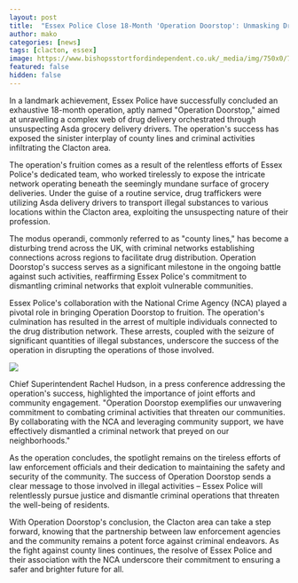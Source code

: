 ```yaml
---
layout: post
title:  "Essex Police Close 18-Month 'Operation Doorstop': Unmasking Drug Delivery via Asda Drivers"
author: mako
categories: [news]
tags: [clacton, essex]
image: https://www.bishopsstortfordindependent.co.uk/_media/img/750x0/7CV212IZD2I3TH7DJSV6.jpg
featured: false
hidden: false
---
```


In a landmark achievement, Essex Police have successfully concluded an exhaustive 18-month operation, aptly named "Operation Doorstop," aimed at unravelling a complex web of drug delivery orchestrated through unsuspecting Asda grocery delivery drivers. The operation's success has exposed the sinister interplay of county lines and criminal activities infiltrating the Clacton area.

The operation's fruition comes as a result of the relentless efforts of Essex Police's dedicated team, who worked tirelessly to expose the intricate network operating beneath the seemingly mundane surface of grocery deliveries. Under the guise of a routine service, drug traffickers were utilizing Asda delivery drivers to transport illegal substances to various locations within the Clacton area, exploiting the unsuspecting nature of their profession.

The modus operandi, commonly referred to as "county lines," has become a disturbing trend across the UK, with criminal networks establishing connections across regions to facilitate drug distribution. Operation Doorstop's success serves as a significant milestone in the ongoing battle against such activities, reaffirming Essex Police's commitment to dismantling criminal networks that exploit vulnerable communities.

Essex Police's collaboration with the National Crime Agency (NCA) played a pivotal role in bringing Operation Doorstop to fruition. The operation's culmination has resulted in the arrest of multiple individuals connected to the drug distribution network. These arrests, coupled with the seizure of significant quantities of illegal substances, underscore the success of the operation in disrupting the operations of those involved.

![](https://cdn.discordapp.com/attachments/1087116739864698933/1139611126842282005/Captureyuyuuy.webp)

Chief Superintendent Rachel Hudson, in a press conference addressing the operation's success, highlighted the importance of joint efforts and community engagement. "Operation Doorstop exemplifies our unwavering commitment to combating criminal activities that threaten our communities. By collaborating with the NCA and leveraging community support, we have effectively dismantled a criminal network that preyed on our neighborhoods."

As the operation concludes, the spotlight remains on the tireless efforts of law enforcement officials and their dedication to maintaining the safety and security of the community. The success of Operation Doorstop sends a clear message to those involved in illegal activities – Essex Police will relentlessly pursue justice and dismantle criminal operations that threaten the well-being of residents.

With Operation Doorstop's conclusion, the Clacton area can take a step forward, knowing that the partnership between law enforcement agencies and the community remains a potent force against criminal endeavors. As the fight against county lines continues, the resolve of Essex Police and their association with the NCA underscore their commitment to ensuring a safer and brighter future for all.
